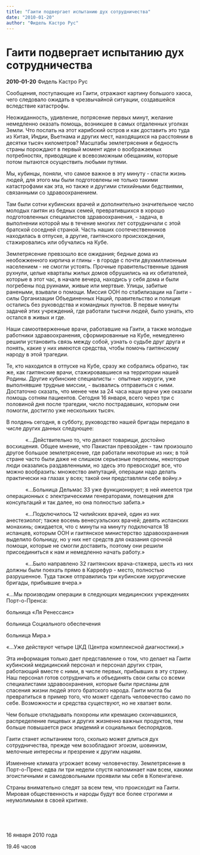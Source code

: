 ```yaml
---
title: "Гаити подвергает испытанию дух сотрудничества"
date: "2010-01-20"
author: "Фидель Кастро Рус"
---
```


# Гаити подвергает испытанию дух сотрудничества

**2010-01-20** Фидель Кастро Рус

Сообщения, поступающие из Гаити, отражают картину большого хаоса, чего следовало ожидать в чрезвычайной ситуации, создавшейся вследствие катастрофы.

Неожиданность, удивление, потрясение первых минут, желание немедленно оказать помощь, возникшее в самых отдаленных уголках Земли. Что послать на этот карибский остров и как доставить это туда из Китая, Индии, Вьетнама и других мест, находящихся на расстоянии в десятки тысяч километров? Масштабы землетрясения и бедность страны порождают в первый момент идеи о воображаемых потребностях, приводящие к всевозможным обещаниям, которые потом пытаются осуществить любыми путями.  

Мы, кубинцы, поняли, что самое важное в эту минуту - спасти жизнь людей, для этого мы были подготовлены не только такими катастрофами как эта, но также и другими стихийными бедствиями, связанными со здравоохранением.

Там были сотни кубинских врачей и дополнительно значительное число молодых гаитян из бедных семей, превратившихся в хорошо подготовленных специалистов здравоохранения, - задача, в выполнении которой мы в течение многих лет сотрудничали с этой братской соседней страной. Часть наших соотечественников находилась в отпуске, а другие, гаитянского происхождения, стажировались или обучались на Кубе. 

Землетрясение превзошло все ожидания; бедные дома из необожженного кирпича и глины - в городе с почти двухмиллионным населением - не смогли устоять. Прочные правительственные здания рухнули, целые кварталы жилых домов обрушились на их обитателей, которые в этот час, в начале вечера, находись у себя дома и были погребены под руинами, живые или мертвые. Улицы, забитые ранеными, взывали о помощи. Миссия ООН по стабилизации на Гаити - силы Организации Объединенных Наций, правительство и полиция остались без руководства и командных пунктов. В первые минуты задачей этих учреждений, где работали тысячи людей, было узнать, кто остался в живых и где. 

Наши самоотверженные врачи, работавшие на Гаити, а также молодые работники здравоохранения, сформированные на Кубе, немедленно решили установить связь между собой, узнать о судьбе друг друга и понять, какие у них имеются средства, чтобы помочь гаитянскому народу в этой трагедии.

Те, кто находился в отпуске на Кубе, сразу же собрались обратно, так же, как гаитянские врачи, стажировавшиеся на территории нашей Родины. Другие кубинские специалисты -  опытные хирурги, уже выполнявшие трудные миссии, - вызвались отправиться с ними. Достаточно сказать, что менее чем за 24 часа наши врачи уже оказали помощь сотням пациентов. Сегодня 16 января, всего через три с половиной дня после трагедии, число пострадавших, которым они помогли, достигло уже нескольких тысяч.

В полдень сегодня, в субботу, руководство нашей бригады передало в числе других данных следующее:

             «...Действительно то, что делают товарищи, достойно восхищения. Общее мнение, что Пакистан превзойден - там произошло другое большое землетрясение, где работали некоторые из них; в той стране часто были даже не слишком серьезные переломы, некоторые люди оказались раздавленными, но здесь это превосходит все, что можно вообразить: множество ампутаций, операции надо делать практически на глазах у всех; такой они представляли себе войну.»   

             «...Больница Дельмас 33 уже функционирует; в ней имеется три операционных с электрическими генераторами, помещения для консультаций и так далее, но она полностью забита.»

             «...Подключилось 12 чилийских врачей, один из них анестезиолог; также восемь венесуэльских врачей; девять испанских монахинь; ожидается, что с минуты на минуту подключатся 18 испанцев, которым ООН и гаитянское министерство здравоохранения выделило больницу, но у них нет средств для оказания срочной помощи, которые не смогли доставить, поэтому они решили присоединиться к нам и немедленно начать работу.»

             «...Было направлено 32 гаитянских врача-стажера, шесть из них должны были поехать прямо в Каррефур - место, полностью разрушенное. Туда также отправились три кубинские хирургические бригады, прибывшие вчера.»

«...Мы производим операции в следующих медицинских учреждениях Порт-о-Пренса:

больница «Ля Ренессанс»

больница Социального обеспечения

больница Мира.»

«...Уже действуют четыре ЦКД (Центра комплексной диагностики).»

Эта информация только дает представление о том, что делает на Гаити кубинский медицинский персонал и персонал других стран, работающий вместе с ними, в числе первых, прибывших в эту страну. Наш персонал готов сотрудничать и объединять свои силы со всеми специалистами здравоохранения, которые были присланы для спасения жизни людей этого братского народа. Гаити могла бы превратиться в пример того, что может сделать человечество само по себе. Возможности и средства существуют, но не хватает воли. 

Чем больше откладывать похороны или кремацию скончавшихся, распределение пищевых и других жизненно важных продуктов, тем больше повышается риск эпидемий и социальных беспорядков.

Гаити станет испытанием того, сколько может длиться дух сотрудничества, прежде чем возобладают эгоизм, шовинизм, мелочные интересны и презрение к другим нациям.

Изменение климата угрожает всему человечеству. Землетрясение в Порт-о-Пренс едва ли три недели спустя напоминает нам всем, какими эгоистичными и самодовольными проявили мы себя в Копенгагене.

Страны внимательно следят за всем тем, что происходит на Гаити. Мировая общественность и народы будут все более строгими и неумолимыми в своей критике.

 

 

16 января 2010 года

19.46 часов